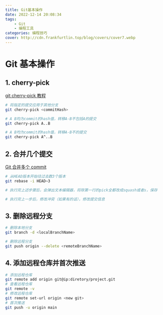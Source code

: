 ```yaml
---
title: Git基本操作
date: 2022-12-14 20:08:34
tags:
    - Git
    - 编程工具
categories: 编程技巧
cover: http://cdn.frankfurtlin.top/blog/covers/cover7.webp
---
```


# Git 基本操作

## 1. cherry-pick

[git cherry-pick 教程](https://www.ruanyifeng.com/blog/2020/04/git-cherry-pick.html)

``` bash
# 将指定的提交应用于其他分支
git cherry-pick <commitHash>

# A B均为commit的hash值，转移A-B不包括A的提交
git cherry-pick A..B

# A B均为commit的hash值，转移A-B不的提交
git cherry-pick A^..B 
```

## 2. 合并几个提交

[Git 合并多个 commit](https://segmentfault.com/a/1190000007748862)

``` bash
# 从HEAD版本开始往过去数3个版本
git rebase -i HEAD~3

# 执行完上述步骤后，会弹出文本编辑器，将除第一行的pick全都改成squash或者s，保存

# 执行完上一步后，修改冲突（如果有的话），修改提交信息
```

## 3. 删除远程分支

``` bash
# 删除本地分支
git branch -d <localBranchName>

# 删除远程分支
git push origin --delete <remoteBranchName>
```

## 4. 添加远程仓库并首次推送

``` bash
# 添加远程仓库
git remote add origin git@ip:diretory/project.git
# 查看远程仓库
git remote -v
# 修改远程仓库
git remote set-url origin <new git>
# 首次推送
git push -u origin main
```
